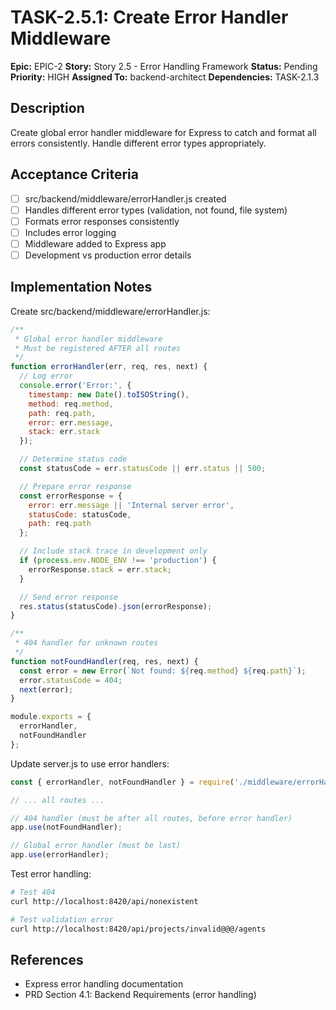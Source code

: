 # TASK-2.5.1: Create Error Handler Middleware

**Epic:** EPIC-2
**Story:** Story 2.5 - Error Handling Framework
**Status:** Pending
**Priority:** HIGH
**Assigned To:** backend-architect
**Dependencies:** TASK-2.1.3

## Description

Create global error handler middleware for Express to catch and format all errors consistently. Handle different error types appropriately.

## Acceptance Criteria

- [ ] src/backend/middleware/errorHandler.js created
- [ ] Handles different error types (validation, not found, file system)
- [ ] Formats error responses consistently
- [ ] Includes error logging
- [ ] Middleware added to Express app
- [ ] Development vs production error details

## Implementation Notes

Create src/backend/middleware/errorHandler.js:

```javascript
/**
 * Global error handler middleware
 * Must be registered AFTER all routes
 */
function errorHandler(err, req, res, next) {
  // Log error
  console.error('Error:', {
    timestamp: new Date().toISOString(),
    method: req.method,
    path: req.path,
    error: err.message,
    stack: err.stack
  });

  // Determine status code
  const statusCode = err.statusCode || err.status || 500;

  // Prepare error response
  const errorResponse = {
    error: err.message || 'Internal server error',
    statusCode: statusCode,
    path: req.path
  };

  // Include stack trace in development only
  if (process.env.NODE_ENV !== 'production') {
    errorResponse.stack = err.stack;
  }

  // Send error response
  res.status(statusCode).json(errorResponse);
}

/**
 * 404 handler for unknown routes
 */
function notFoundHandler(req, res, next) {
  const error = new Error(`Not found: ${req.method} ${req.path}`);
  error.statusCode = 404;
  next(error);
}

module.exports = {
  errorHandler,
  notFoundHandler
};
```

Update server.js to use error handlers:

```javascript
const { errorHandler, notFoundHandler } = require('./middleware/errorHandler');

// ... all routes ...

// 404 handler (must be after all routes, before error handler)
app.use(notFoundHandler);

// Global error handler (must be last)
app.use(errorHandler);
```

Test error handling:
```bash
# Test 404
curl http://localhost:8420/api/nonexistent

# Test validation error
curl http://localhost:8420/api/projects/invalid@@@/agents
```

## References

- Express error handling documentation
- PRD Section 4.1: Backend Requirements (error handling)
